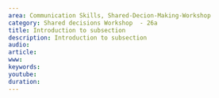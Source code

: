 ```yaml
---
area: Communication Skills, Shared-Decion-Making-Workshop
category: Shared decisions Workshop  - 26a
title: Introduction to subsection
description: Introduction to subsection
audio: 
article: 
www: 
keywords: 
youtube: 
duration: 
--- 
```


